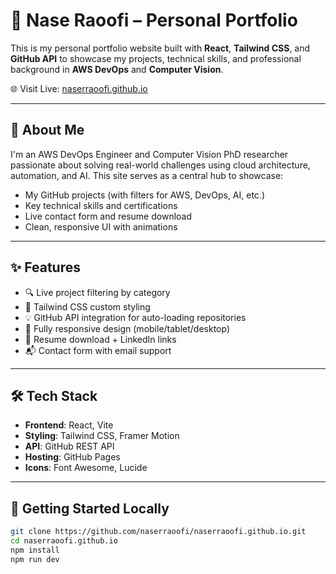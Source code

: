 # 🚀 Nase Raoofi – Personal Portfolio

This is my personal portfolio website built with **React**, **Tailwind CSS**, and **GitHub API** to showcase my projects, technical skills, and professional background in **AWS DevOps** and **Computer Vision**.

🌐 Visit Live: [naserraoofi.github.io](https://naserraoofi.github.io)

---

## 🧠 About Me

I'm an AWS DevOps Engineer and Computer Vision PhD researcher passionate about solving real-world challenges using cloud architecture, automation, and AI. This site serves as a central hub to showcase:

- My GitHub projects (with filters for AWS, DevOps, AI, etc.)
- Key technical skills and certifications
- Live contact form and resume download
- Clean, responsive UI with animations

---

## ✨ Features

- 🔍 Live project filtering by category
- 🎨 Tailwind CSS custom styling
- 💡 GitHub API integration for auto-loading repositories
- 📱 Fully responsive design (mobile/tablet/desktop)
- 📄 Resume download + LinkedIn links
- 📬 Contact form with email support

---

## 🛠 Tech Stack

- **Frontend**: React, Vite
- **Styling**: Tailwind CSS, Framer Motion
- **API**: GitHub REST API
- **Hosting**: GitHub Pages
- **Icons**: Font Awesome, Lucide

---

## 🚀 Getting Started Locally

```bash
git clone https://github.com/naserraoofi/naserraoofi.github.io.git
cd naserraoofi.github.io
npm install
npm run dev
